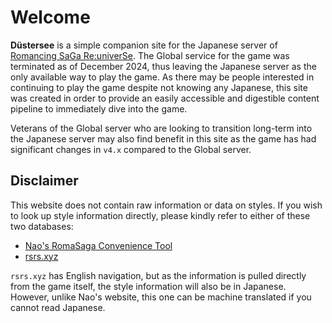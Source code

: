 # Welcome

**Düstersee** is a simple companion site for the Japanese server of [Romancing SaGa Re:univerSe](https://x.com/romasaga_rs). The Global service for the game was terminated as of December 2024, thus leaving the Japanese server as the only available way to play the game. As there may be people interested in continuing to play the game despite not knowing any Japanese, this site was created in order to provide an easily accessible and digestible content pipeline to immediately dive into the game.

Veterans of the Global server who are looking to transition long-term into the Japanese server may also find benefit in this site as the game has had significant changes in `v4.x` compared to the Global server.

## Disclaimer

This website does not contain raw information or data on styles. If you wish to look up style information directly, please kindly refer to either of these two databases:

* [Nao's RomaSaga Convenience Tool](https://nao-romasaga.github.io/style.html)
* [rsrs.xyz](https://rsrs.xyz/#styles)

`rsrs.xyz` has English navigation, but as the information is pulled directly from the game itself, the style information will also be in Japanese. However, unlike Nao's website, this one can be machine translated if you cannot read Japanese.
